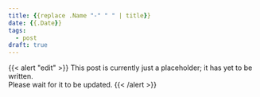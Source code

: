 ```yaml
---
title: {{replace .Name "-" " " | title}}
date: {{.Date}}
tags:
  - post
draft: true
---
```


{{< alert "edit" >}} This post is currently just a placeholder; it has yet
to be written.<br />Please wait for it to be updated. {{< /alert >}}
